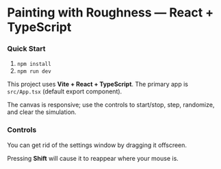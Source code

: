 # Painting with Roughness — React + TypeScript

### Quick Start

1. `npm install`  
2. `npm run dev`

This project uses **Vite + React + TypeScript**. The primary app is `src/App.tsx` (default export component).  

The canvas is responsive; use the controls to start/stop, step, randomize, and clear the simulation.

### Controls

You can get rid of the settings window by dragging it offscreen.  

Pressing **Shift** will cause it to reappear where your mouse is.
